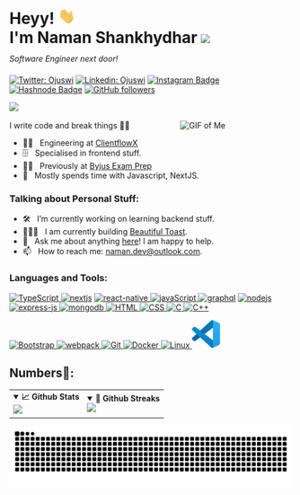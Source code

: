 

<h1>
    Heyy!
    <img src="https://raw.githubusercontent.com/ABSphreak/ABSphreak/master/gifs/Hi.gif" width="30px"> <br>
    I'm Naman Shankhydhar
    <img src="https://media.tenor.com/images/4ab853a3b7b36f5d3928c726a0ac6475/tenor.gif" width="50">
</h2>
<p>
    <em style="position: relative; bottom: 7px;"> Software Engineer next door! </em>
</p>


[![Twitter: Ojuswi](https://img.shields.io/badge/GeekyJunk-Twitter-blue?style=flat-square&logo=twitter)](https://twitter.com/geekyjunk/)
[![Linkedin: Ojuswi](https://img.shields.io/badge/naman360-LinkedIn-blue?style=flat-square&logo=linkedin)](https://www.linkedin.com/in/naman360/)
[![Instagram Badge](https://img.shields.io/badge/namanhey-Instagram-e4405f?style=flat-square&logo=Instagram&logoColor=white)](https://www.instagram.com/namanhey/)
[![Hashnode Badge](https://img.shields.io/badge/Hashnode-2962FF?style=for-the-badge&logo=hashnode&logoColor=white)](https://naman360.hashnode.dev/)
<a href="https://github.com/naman360/"> ![GitHub followers](https://img.shields.io/github/followers/naman360?label=Follow&style=social)</a>


![](https://komarev.com/ghpvc/?username=namn360) 

<img align="right" alt="GIF of Me" width="200" src="https://media.giphy.com/media/YbXLZ6dymH758xSEbM/giphy.gif" />

I write code and break things 👨‍💻
- 👨‍💻 &nbsp; Engineering at [ClientflowX](https://www.clientflowx.com/)
- 🗄️ &nbsp; Specialised in frontend stuff.
- 👨‍💻 &nbsp; Previously at [Byjus Exam Prep](https://byjusexamprep.com)
- 🐍 &nbsp; Mostly spends time with Javascript, NextJS.

### Talking about Personal Stuff:

- 🛠 &nbsp; I’m currently working on learning backend stuff.
- 👨🏻‍💻 &nbsp; I am currently building [Beautiful Toast](https://github.com/naman360/beautiful-toast).
- 💬 &nbsp; Ask me about anything [here](https://www.linkedin.com/in/naman360/)! I am happy to help.
- 📫 &nbsp; How to reach me: naman.dev@outlook.com.

### Languages and Tools:

<p>
    <a href="https://www.typescriptlang.org/">
        <img height="50" src="https://upload.wikimedia.org/wikipedia/commons/4/4c/Typescript_logo_2020.svg" alt="TypeScript">
    </a>
        <a href="https://nextjs.org/">
       <img  width="48"  height="48"  src="https://img.icons8.com/color/48/nextjs.png"  alt="nextjs"/></a>
        <a href="https://react.dev/">
       <img  width="48"  height="48"  src="https://img.icons8.com/color/48/react-native.png"  alt="react-native"/>
    </a>
        <a href="https://www.javascript.com/">
        <img height="50" src="https://img.icons8.com/color/50/000000/javascript--v1.png" alt="javaScript">
    </a>
    <a href="https://graphql.org">
    <img width="48" height="48" src="https://img.icons8.com/color/48/graphql.png" alt="graphql"/></a>
     <a href="https://nodejs.org/">
       <img  width="48"  height="48"  src="https://img.icons8.com/color/48/nodejs.png"  alt="nodejs"/>
    </a>
     <a href="https://expressjs.com/">
       <img width="48" height="48" src="https://img.icons8.com/color/48/express-js.png" alt="express-js"/>
    </a>
     <a href="https://mongodb.com/">
      <img width="48" height="48" src="https://img.icons8.com/color/48/mongodb.png" alt="mongodb"/>
    </a>
 <a href="https://html.com/">
        <img height="50" src="https://img.icons8.com/color/50/000000/html-5--v1.png" alt="HTML">
    </a>
    <a href="https://en.wikipedia.org/wiki/CSS">
        <img height="50" src="https://img.icons8.com/color/50/000000/css3.png" alt="CSS">
    </a>
    <a href="https://en.wikipedia.org/wiki/C_(programming_language)">
        <img height="50" src="https://img.icons8.com/color/50/000000/c-programming.png" alt="C">
    </a>
    <a href="https://www.cplusplus.com/">
        <img height="50" src="https://img.icons8.com/color/50/000000/c-plus-plus-logo.png" alt="C++">
    </a>
   
</p>
<p>
    <a href="https://getbootstrap.com/">
        <img height="50" src="https://img.icons8.com/color/50/000000/bootstrap.png" alt="Bootstrap">
    </a>
      <a href="https://webpackjs.org/">
        <img width="48" height="48" src="https://img.icons8.com/color/48/webpack.png" alt="webpack"/>
    </a>
    <a href="https://git-scm.com/">
        <img height="50" src="https://img.icons8.com/color/50/000000/git.png" alt="Git">
    </a>
    </a>
    <a href="https://www.docker.com/">
        <img height="50" src="https://img.icons8.com/color/50/000000/docker.png" alt="Docker">
    </a>
    <a href="https://www.linux.org/">
        <img height="50" src="https://img.icons8.com/color/50/000000/ubuntu--v1.png" alt="Linux">
    </a>
    <a href="https://code.visualstudio.com/">
        <img height="50" src="https://raw.githubusercontent.com/github/explore/80688e429a7d4ef2fca1e82350fe8e3517d3494d/topics/visual-studio-code/visual-studio-code.png" alt="VS-Code">
    </a>
</p>

## Numbers🔢:

<table>
  <tr>
    <td>
     <details open>	
      <summary><b>📈 Github Stats</b></summary>
      <img height="180em" src="https://github-readme-stats.vercel.app/api?username=naman360&theme=dracula&show_icons=true&hide_border=true&&count_private=true&include_all_commits=true" />
      </details>
    </td>
    <td>
     <details open>	
      <summary><b>🎯 Github Streaks</b></summary>
      <img height="180em" src="https://github-readme-streak-stats.herokuapp.com/?user=naman360&&theme=dracula&hide_border=true" />
     </details>
    </td>
   </tr>
 </table>


<p align="center">
  <img src="https://github.com/OjusWiZard/OjusWiZard/raw/output/github-contribution-grid-snake.svg" alt="snake"></center>
</p>
